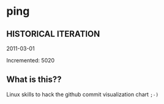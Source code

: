 # ping

## HISTORICAL ITERATION
2011-03-01

Incremented: 5020

## What is this?? 
Linux skills to hack the github commit visualization chart `;-)`
